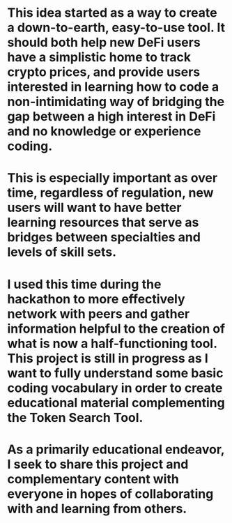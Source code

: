 # This idea started as a way to create a down-to-earth, easy-to-use tool. It should both help new DeFi users have a simplistic home to track crypto prices, and provide users interested in learning how to code a non-intimidating way of bridging the gap between a high interest in DeFi and no knowledge or experience coding.

# This is especially important as over time, regardless of regulation, new users will want to have better learning resources that serve as bridges between specialties and levels of skill sets.

# I used this time during the hackathon to more effectively network with peers and gather information helpful to the creation of what is now a half-functioning tool. This project is still in progress as I want to fully understand some basic coding vocabulary in order to create educational material complementing the Token Search Tool.

# As a primarily educational endeavor, I seek to share this project and complementary content with everyone in hopes of collaborating with and learning from others.
